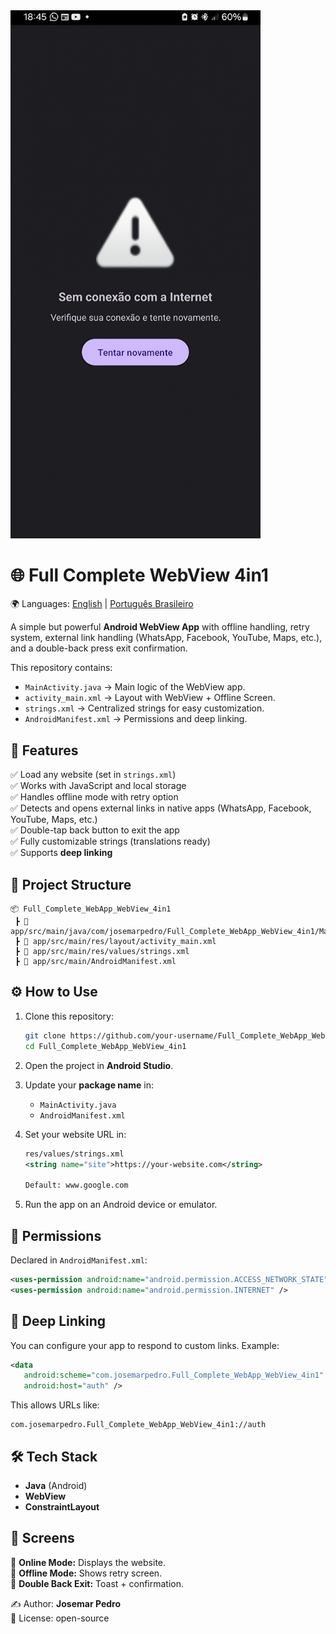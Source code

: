<img src="app_example_if_offline.jpg" alt="Combo Screenshot" width="400">

# 🌐 Full Complete WebView 4in1  

🌍 Languages: [English](README.md) | [Português Brasileiro](README_PT-BR.md)

A simple but powerful **Android WebView App** with offline handling, retry system, external link handling (WhatsApp, Facebook, YouTube, Maps, etc.), and a double-back press exit confirmation.  

This repository contains:  
- `MainActivity.java` → Main logic of the WebView app.  
- `activity_main.xml` → Layout with WebView + Offline Screen.  
- `strings.xml` → Centralized strings for easy customization.  
- `AndroidManifest.xml` → Permissions and deep linking.  



## 🚀 Features  
✅ Load any website (set in `strings.xml`)  
✅ Works with JavaScript and local storage  
✅ Handles offline mode with retry option  
✅ Detects and opens external links in native apps (WhatsApp, Facebook, YouTube, Maps, etc.)  
✅ Double-tap back button to exit the app  
✅ Fully customizable strings (translations ready)  
✅ Supports **deep linking**  



## 📂 Project Structure  

```
📦 Full_Complete_WebApp_WebView_4in1
 ┣ 📂 app/src/main/java/com/josemarpedro/Full_Complete_WebApp_WebView_4in1/MainActivity.java
 ┣ 📂 app/src/main/res/layout/activity_main.xml
 ┣ 📂 app/src/main/res/values/strings.xml
 ┣ 📂 app/src/main/AndroidManifest.xml
```



## ⚙️ How to Use  

1. Clone this repository:  
   ```bash
   git clone https://github.com/your-username/Full_Complete_WebApp_WebView_4in1.git
   cd Full_Complete_WebApp_WebView_4in1
   ```

2. Open the project in **Android Studio**.

3. Update your **package name** in:  
   - `MainActivity.java`  
   - `AndroidManifest.xml`  

4. Set your website URL in:  
   ```xml
   res/values/strings.xml
   <string name="site">https://your-website.com</string>

   Default: www.google.com
   ```

5. Run the app on an Android device or emulator.  



## 📜 Permissions  

Declared in `AndroidManifest.xml`:  
```xml
<uses-permission android:name="android.permission.ACCESS_NETWORK_STATE" />
<uses-permission android:name="android.permission.INTERNET" />
```



## 🔗 Deep Linking  

You can configure your app to respond to custom links. Example:  
```xml
<data
   android:scheme="com.josemarpedro.Full_Complete_WebApp_WebView_4in1"
   android:host="auth" />
```

This allows URLs like:  
```
com.josemarpedro.Full_Complete_WebApp_WebView_4in1://auth
```



## 🛠 Tech Stack  
- **Java** (Android)  
- **WebView**  
- **ConstraintLayout**  



## 📸 Screens  

🔹 **Online Mode:** Displays the website.  
🔹 **Offline Mode:** Shows retry screen.  
🔹 **Double Back Exit:** Toast + confirmation.  



✍️ Author: **Josemar Pedro**  
📌 License: open-source
